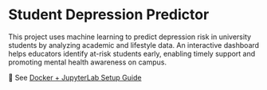 # Student Depression Predictor

This project uses machine learning to predict depression risk in university students by analyzing academic and lifestyle data. An interactive dashboard helps educators identify at-risk students early, enabling timely support and promoting mental health awareness on campus.

📘 See [Docker + JupyterLab Setup Guide](docker_guide.md)
